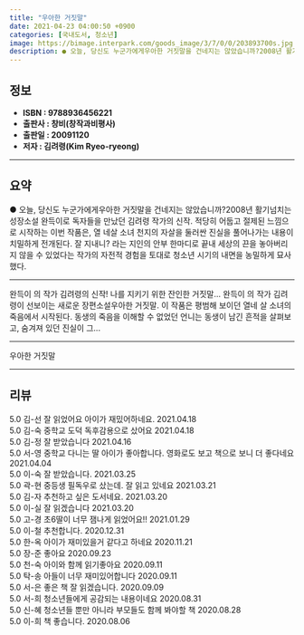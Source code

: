 ```yaml
---
title: "우아한 거짓말"
date: 2021-04-23 04:00:50 +0900
categories: [국내도서, 청소년]
image: https://bimage.interpark.com/goods_image/3/7/0/0/203893700s.jpg
description: ● 오늘, 당신도 누군가에게우아한 거짓말을 건네지는 않았습니까?2008년 활기넘치는 성장소설 완득이로 독자들을 만났던 김려령 작가의 신작. 적당히 어둡고 절제된 느낌으로 시작하는 이번 작품은, 열 네살 소녀 천지의 자살을 둘러싼 진실을 풀어나가는 내용이 치밀하게 전개된다. 잘 지내
---
```


## **정보**

- **ISBN : 9788936456221**
- **출판사 : 창비(창작과비평사)**
- **출판일 : 20091120**
- **저자 : 김려령(Kim Ryeo-ryeong)**

------



## **요약**

●  오늘, 당신도 누군가에게우아한 거짓말을 건네지는 않았습니까?2008년 활기넘치는 성장소설 완득이로 독자들을 만났던  김려령 작가의 신작.  적당히 어둡고 절제된 느낌으로 시작하는 이번 작품은, 열 네살 소녀 천지의 자살을 둘러싼 진실을 풀어나가는 내용이 치밀하게 전개된다. 잘 지내니? 라는 지인의 안부 한마디로 끝내 세상의 끈을 놓아버리지 않을 수 있었다는 작가의 자전적 경험을 토대로 청소년 시기의 내면을 농밀하게 묘사했다.

------

 완득이 의 작가 김려령의 신작! 나를 지키기 위한 잔인한 거짓말... 완득이 의 작가 김려령이 선보이는 새로운 장편소설우아한 거짓말. 이 작품은 평범해 보이던 열네 살 소녀의 죽음에서 시작된다. 동생의 죽음을 이해할 수 없었던 언니는 동생이 남긴 흔적을 살펴보고, 숨겨져 있던 진실이 그... 

------


우아한 거짓말 

------


## **리뷰** 

5.0 김-선 잘 읽었어요 아이가 재밌어하네요. 2021.04.18 <br/>5.0 김-숙 중학교 도덕 독후감용으로 샀어요 2021.04.18 <br/>5.0 김-정 잘 받았습니다 2021.04.16 <br/>5.0 서-영 중학교 다니는 딸 아이가 좋아합니다. 영화로도 보고 책으로 보니 더 좋다네요 2021.04.04 <br/>5.0 이-숙 잘 받았습니다. 2021.03.25 <br/>5.0 곽-현 중등생 필독우로 샀는데. 
잘 읽고 있네요 2021.03.21 <br/>5.0 김-자 추천하고 싶은 도서네요. 2021.03.20 <br/>5.0 이-실 잘 읽겠습니다 2021.03.20 <br/>5.0 고-경 초6딸이 너무 잼나게 읽었어요!! 2021.01.29 <br/>5.0 이-철 추천합니다. 2020.12.31 <br/>5.0 한-옥 아이가 재미있을거 같다고 하네요 2020.11.21 <br/>5.0 장-준 좋아요 2020.09.23 <br/>5.0 천-숙 아이와 함께 읽기좋아요 2020.09.11 <br/>5.0 탁-송 아들이 너무 재미있어합니다 2020.09.11 <br/>5.0 서-은 좋은 책 잘 읽겠습니다. 2020.09.09 <br/>5.0 서-희 청소년들에게 공감되는 내용이네요 2020.08.31 <br/>5.0 신-혜 청소년들 뿐만 아니라 부모들도 함께 봐야할 책 2020.08.28 <br/>5.0 이-희 책 좋습니다. 2020.08.06 <br/>